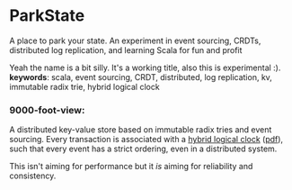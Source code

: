 # ParkState
A place to park your state. An experiment in event sourcing, CRDTs, distributed log replication, and learning Scala for fun and profit 

Yeah the name is a bit silly. It's a working title, also this is experimental :). 
**keywords**: 
scala, event sourcing, CRDT, distributed, log replication, kv, immutable radix trie, hybrid logical clock

### 9000-foot-view:
A distributed key-value store based on immutable radix tries and event sourcing. Every transaction is 
associated with a [hybrid logical clock](https://jaredforsyth.com/posts/hybrid-logical-clocks/) ([pdf](http://www.cse.buffalo.edu/tech-reports/2014-04.pdf)),
such that every event has a strict ordering, even in a distributed system. 

This isn't aiming for performance but it *is* aiming for reliability and consistency. 